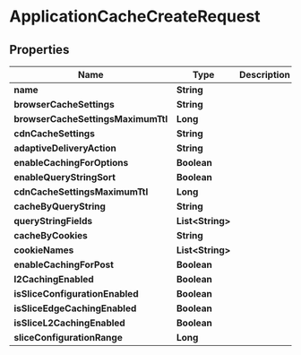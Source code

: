 

# ApplicationCacheCreateRequest


## Properties

| Name | Type | Description | Notes |
|------------ | ------------- | ------------- | -------------|
|**name** | **String** |  |  |
|**browserCacheSettings** | **String** |  |  [optional] |
|**browserCacheSettingsMaximumTtl** | **Long** |  |  [optional] |
|**cdnCacheSettings** | **String** |  |  [optional] |
|**adaptiveDeliveryAction** | **String** |  |  [optional] |
|**enableCachingForOptions** | **Boolean** |  |  [optional] |
|**enableQueryStringSort** | **Boolean** |  |  [optional] |
|**cdnCacheSettingsMaximumTtl** | **Long** |  |  [optional] |
|**cacheByQueryString** | **String** |  |  [optional] |
|**queryStringFields** | **List&lt;String&gt;** |  |  [optional] |
|**cacheByCookies** | **String** |  |  [optional] |
|**cookieNames** | **List&lt;String&gt;** |  |  [optional] |
|**enableCachingForPost** | **Boolean** |  |  [optional] |
|**l2CachingEnabled** | **Boolean** |  |  [optional] |
|**isSliceConfigurationEnabled** | **Boolean** |  |  [optional] |
|**isSliceEdgeCachingEnabled** | **Boolean** |  |  [optional] |
|**isSliceL2CachingEnabled** | **Boolean** |  |  [optional] |
|**sliceConfigurationRange** | **Long** |  |  [optional] |



